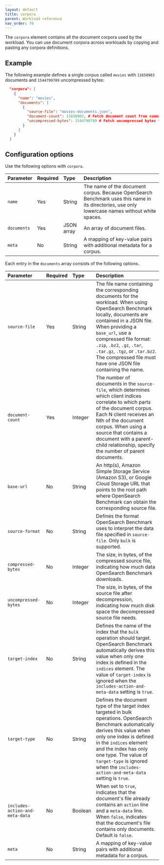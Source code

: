 ```yaml
---
layout: default
title: corpora
parent: Workload reference
nav_order: 70
---
```


The `corpora` element contains all the document corpora used by the workload. You can use document corpora across workloads by copying and pasting any corpora definitions. 

## Example

The following example defines a single corpus called `movies` with `11658903` documents and `1544799789` uncompressed bytes:

```json
  "corpora": [
    {
      "name": "movies",
      "documents": [
        {
          "source-file": "movies-documents.json",
          "document-count": 11658903, # Fetch document count from command line
          "uncompressed-bytes": 1544799789 # Fetch uncompressed bytes from command line
        }
      ]
    }
  ]
```

## Configuration options

Use the following options with `corpora`.

Parameter | Required | Type | Description
:--- | :--- | :--- | :---
| `name` | Yes | String | The name of the document corpus. Because OpenSearch Benchmark uses this name in its directories, use only lowercase names without white spaces. |
| `documents` | Yes | JSON array | An array of document files. |
| `meta` | No | String | A mapping of key-value pairs with additional metadata for a corpus. |


Each entry in the `documents` array consists of the following options.

Parameter | Required | Type | Description
:--- | :--- | :--- | :---
| `source-file` | Yes | String | The file name containing the corresponding documents for the workload. When using OpenSearch Benchmark locally, documents are contained in a JSON file. When providing a `base_url`, use a compressed file format: `.zip`, `.bz2`, `.gz`, `.tar`, `.tar.gz`, `.tgz`, or `.tar.bz2`. The compressed file must have one JSON file containing the name. |
| `document-count` | Yes | Integer | The number of documents in the `source-file`, which determines which client indices correlate to which parts of the document corpus. Each N client receives an Nth of the document corpus. When using a source that contains a document with a parent-child relationship, specify the number of parent documents. |
| `base-url` | No | String | An http(s), Amazon Simple Storage Service (Amazon S3), or Google Cloud Storage URL that points to the root path where OpenSearch Benchmark can obtain the corresponding source file. |
| `source-format` | No | String | Defines the format OpenSearch Benchmark uses to interpret the data file specified in `source-file`. Only `bulk` is supported. |
| `compressed-bytes` | No | Integer | The size, in bytes, of the compressed source file, indicating how much data OpenSearch Benchmark downloads. |
| `uncompressed-bytes` | No | Integer | The size, in bytes, of the source file after decompression, indicating how much disk space the decompressed source file needs. | 
| `target-index` | No | String | Defines the name of the index that the `bulk` operation should target. OpenSearch Benchmark automatically derives this value when only one index is defined in the `indices` element. The value of `target-index` is ignored when the `includes-action-and-meta-data` setting is `true`. |
| `target-type` | No | String | Defines the document type of the target index targeted in bulk operations. OpenSearch Benchmark automatically derives this value when only one index is defined in the `indices` element and the index has only one type. The value of `target-type` is ignored when the `includes-action-and-meta-data` setting is `true`. |
| `includes-action-and-meta-data` | No | Boolean | When set to `true`, indicates that the document's file already contains an `action` line and a `meta-data` line. When `false`, indicates that the document's file contains only documents. Default is `false`. |
| `meta` | No | String | A mapping of key-value pairs with additional metadata for a corpus. |

